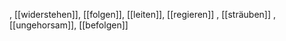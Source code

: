 , [[widerstehen]], [[folgen]], [[leiten]], [[regieren]]
, [[sträuben]]
, [[ungehorsam]], [[befolgen]]